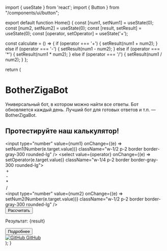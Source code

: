 import { useState } from 'react';
import { Button } from "/components/ui/button";

export default function Home() {
  const [num1, setNum1] = useState(0);
  const [num2, setNum2] = useState(0);
  const [result, setResult] = useState(0);
  const [operator, setOperator] = useState('+');

  const calculate = () => {
    if (operator === '+') {
      setResult(num1 + num2);
    } else if (operator === '-') {
      setResult(num1 - num2);
    } else if (operator === '*') {
      setResult(num1 * num2);
    } else if (operator === '/') {
      setResult(num1 / num2);
    }
  };

  return (
    <div className="flex flex-col items-center justify-center h-screen bg-blue-100">
      <h1 className="text-5xl font-bold mb-4">BotherZigaBot</h1>
      <p className="text-2xl text-center mb-8">Универсальный бот, в котором можно найти все ответы. Бот обновляется каждый день. Лучший бот для готовых ответов и т.п. — BotherZigaBot.</p>
      <div className="bg-white p-8 rounded-lg shadow-lg mb-8">
        <h2 className="text-3xl font-bold mb-4">Протестируйте наш калькулятор!</h2>
        <div className="flex flex-row mb-4">
          <input type="number" value={num1} onChange={(e) => setNum1(Number(e.target.value))} className="w-1/2 p-2 border border-gray-300 rounded-lg" />
          <select value={operator} onChange={(e) => setOperator(e.target.value)} className="w-1/4 p-2 border border-gray-300 rounded-lg">
            <option value="+">+</option>
            <option value="-">-</option>
            <option value="*">*</option>
            <option value="/">/</option>
          </select>
          <input type="number" value={num2} onChange={(e) => setNum2(Number(e.target.value))} className="w-1/2 p-2 border border-gray-300 rounded-lg" />
        </div>
        <Button onClick={calculate}>Рассчитать</Button>
        <p className="text-2xl font-bold mt-4">Результат: {result}</p>
      </div>
      <a href="https://t.me/botherzigabot" target="_blank" rel="noopener noreferrer">
        <Button variant="secondary">Подробнее</Button>
      </a>
      <div className="flex flex-row justify-center mt-8">
        <a href="https://github.com/your-repo" target="_blank" rel="noopener noreferrer">
          <img src="https://github.githubassets.com/images/modules/logos_page/Octocat.png" alt="GitHub" className="w-8 h-8 mr-4" />
        </a>
        <a href="https://github.com/your-repo" target="_blank" rel="noopener noreferrer" className="text-2xl font-bold">GitHub</a>
      </div>
    </div>
  );
}
